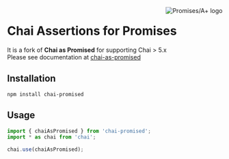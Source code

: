 <a href="http://promisesaplus.com/">
    <img src="https://promises-aplus.github.io/promises-spec/assets/logo-small.png"
         align="right" valign="top" alt="Promises/A+ logo" />
</a>

# Chai Assertions for Promises

It is a fork of **Chai as Promised** for supporting Chai > 5.x  
Please see documentation at [chai-as-promised](https://www.chaijs.com/plugins/chai-as-promised/)  

## Installation

`npm install chai-promised`

## Usage

``` javascript
import { chaiAsPromised } from 'chai-promised';
import * as chai from 'chai';

chai.use(chaiAsPromised);
```
